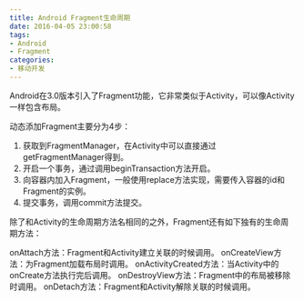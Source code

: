 ```yaml
---
title: Android Fragment生命周期
date: 2016-04-05 23:00:58
tags:
- Android
- Fragment
categories:
- 移动开发
---
```


Android在3.0版本引入了Fragment功能，它非常类似于Activity，可以像Activity一样包含布局。

动态添加Fragment主要分为4步：
1. 获取到FragmentManager，在Activity中可以直接通过getFragmentManager得到。
2. 开启一个事务，通过调用beginTransaction方法开启。
3. 向容器内加入Fragment，一般使用replace方法实现，需要传入容器的id和Fragment的实例。
4. 提交事务，调用commit方法提交。



除了和Activity的生命周期方法名相同的之外，Fragment还有如下独有的生命周期方法：

onAttach方法：Fragment和Activity建立关联的时候调用。
onCreateView方法：为Fragment加载布局时调用。
onActivityCreated方法：当Activity中的onCreate方法执行完后调用。
onDestroyView方法：Fragment中的布局被移除时调用。
onDetach方法：Fragment和Activity解除关联的时候调用。